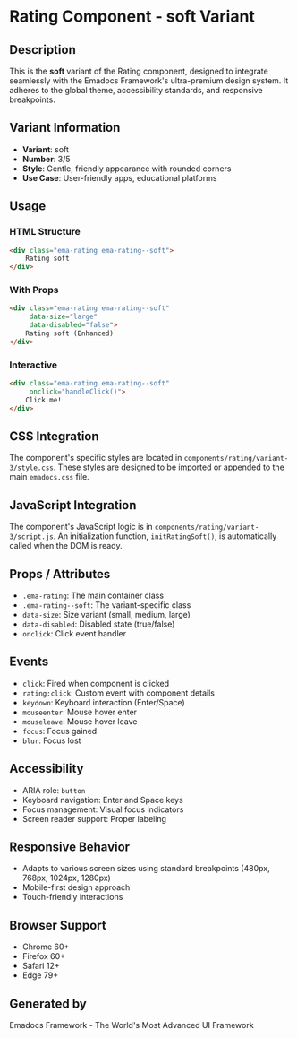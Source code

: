 # Rating Component - soft Variant

## Description
This is the **soft** variant of the Rating component, designed to integrate seamlessly with the Emadocs Framework's ultra-premium design system. It adheres to the global theme, accessibility standards, and responsive breakpoints.

## Variant Information
- **Variant**: soft
- **Number**: 3/5
- **Style**: Gentle, friendly appearance with rounded corners
- **Use Case**: User-friendly apps, educational platforms

## Usage

### HTML Structure
```html
<div class="ema-rating ema-rating--soft">
    Rating soft
</div>
```

### With Props
```html
<div class="ema-rating ema-rating--soft" 
     data-size="large" 
     data-disabled="false">
    Rating soft (Enhanced)
</div>
```

### Interactive
```html
<div class="ema-rating ema-rating--soft" 
     onclick="handleClick()">
    Click me!
</div>
```

## CSS Integration
The component's specific styles are located in `components/rating/variant-3/style.css`. These styles are designed to be imported or appended to the main `emadocs.css` file.

## JavaScript Integration
The component's JavaScript logic is in `components/rating/variant-3/script.js`. An initialization function, `initRatingSoft()`, is automatically called when the DOM is ready.

## Props / Attributes
- `.ema-rating`: The main container class
- `.ema-rating--soft`: The variant-specific class
- `data-size`: Size variant (small, medium, large)
- `data-disabled`: Disabled state (true/false)
- `onclick`: Click event handler

## Events
- `click`: Fired when component is clicked
- `rating:click`: Custom event with component details
- `keydown`: Keyboard interaction (Enter/Space)
- `mouseenter`: Mouse hover enter
- `mouseleave`: Mouse hover leave
- `focus`: Focus gained
- `blur`: Focus lost

## Accessibility
- ARIA role: `button`
- Keyboard navigation: Enter and Space keys
- Focus management: Visual focus indicators
- Screen reader support: Proper labeling

## Responsive Behavior
- Adapts to various screen sizes using standard breakpoints (480px, 768px, 1024px, 1280px)
- Mobile-first design approach
- Touch-friendly interactions

## Browser Support
- Chrome 60+
- Firefox 60+
- Safari 12+
- Edge 79+

## Generated by
Emadocs Framework - The World's Most Advanced UI Framework
